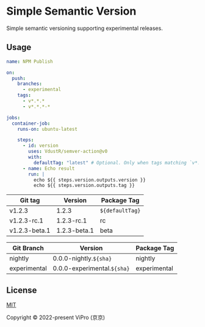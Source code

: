 # Simple Semantic Version

Simple semantic versioning supporting experimental releases.

## Usage

```yml
name: NPM Publish

on:
  push:
    branches:
      - experimental
    tags:
      - v*.*.*
      - v*.*.*-*

jobs:
  container-job:
    runs-on: ubuntu-latest

    steps:
      - id: version
        uses: VdustR/semver-action@v0
        with:
          defaultTag: "latest" # Optional. Only when tags matching `v*.*.*` .
      - name: Echo result
        run: |
          echo ${{ steps.version.outputs.version }}
          echo ${{ steps.version.outputs.tag }}
```

| Git tag       | Version      | Package Tag     |
| ------------- | ------------ | --------------- |
| v1.2.3        | 1.2.3        | `${defaultTag}` |
| v1.2.3-rc.1   | 1.2.3-rc.1   | rc              |
| v1.2.3-beta.1 | 1.2.3-beta.1 | beta            |

| Git Branch   | Version                     | Package Tag  |
| ------------ | --------------------------- | ------------ |
| nightly      | 0.0.0-nightly.`${sha}`      | nightly      |
| experimental | 0.0.0-experimental.`${sha}` | experimental |

## License

[MIT](./LICENSE)

Copyright ©️ 2022-present ViPro (京京)
